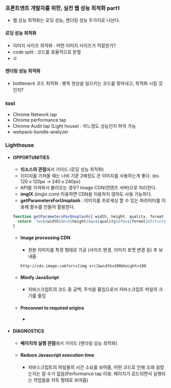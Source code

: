 ### 프론트엔트 개발자를 위한, 실전 웹 성능 최적화 part1

- 웹 성능 최적화는 로딩 성능, 렌더링 성능 두가지로 나뉜다.

#### 로딩 성능 최적화

- 이미지 사이즈 최적화 : 어떤 이미지 사이즈가 적절한가?
- code split : 코드를 효율적으로 분할
- ㄹ

#### 렌더링 성능 최적화

- bottleneck 코드 최적화 : 병목 현상을 일으키는 코드를 찾아내고, 최적화 시킬 것인지?

### tool

- Chrome Network tap
- Chrome performance tap
- Chrome Audit tap (Light house) : 어느정도 성능인지 파악 가능
- webpack-bundle-analyzer

### Lighthouse

- #### OPPORTUNITIES

  - **리소스의 관점**에서 가이드 (로딩 성능 최적화)
  - 이미지를 가져올 때는 너비 기준 2배정도 큰 이미지를 사용하는게 좋다. (ex. 120 x 120px -> 240 x 240px)
  - API를 가져와서 불러오는 경우? Image CDN(컨텐츠 서버)으로 처리한다.
  - **imgIX** (imgix.com) 이용하면 CDN을 이용하지 않아도 사용 가능하다.
  - **getParametersForUnsplash** : 이미지를 프로세싱 할 수 있는 파라미터를 이용해 함수를 만들어 활용한다.

  ```js
  function getParametersForUnsplash({ width, height, quality, format }) {
    return `?w=${width}&h=${height}&q=${quality}&fm=${format}&fit=crop`;
  }
  ```

  - #### Image processing CDN

    - 원본 이미지를 특정 형태로 가공 (사이즈 변경, 이미지 포맷 변경 등) 후 보내줌

    ```
    http://cdn.image.com?src=[img src]&width=200&height=100
    ```

  - #### Minify JavaScript
    - 자바스크립트의 코드 중 공백, 주석을 줄임으로서 자바스크립트 파일의 크기를 줄임
  - #### Preconnet to required origins
    -

- #### DIAGNOSTICS

  - **페이지의 실행 관점**에서 가이드 (렌더링 성능 최적화)

  - #### Reduce Javascript execution time
    - 자바스크립트의 파일들의 시간 소요를 보여줌, 어떤 코드로 인해 오래 걸렸는지는 알 수가 없음(Performance tap 이용: 페이지가 로드되면서 실행되는 작업들을 차트 형태로 보여줌)
